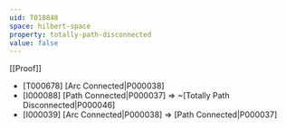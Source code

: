 ```yaml
---
uid: T018848
space: hilbert-space
property: totally-path-disconnected
value: false
---
```

[[Proof]]

* [T000678] [Arc Connected|P000038]
* [I000088] [Path Connected|P000037] => ~[Totally Path Disconnected|P000046]
* [I000039] [Arc Connected|P000038] => [Path Connected|P000037]

